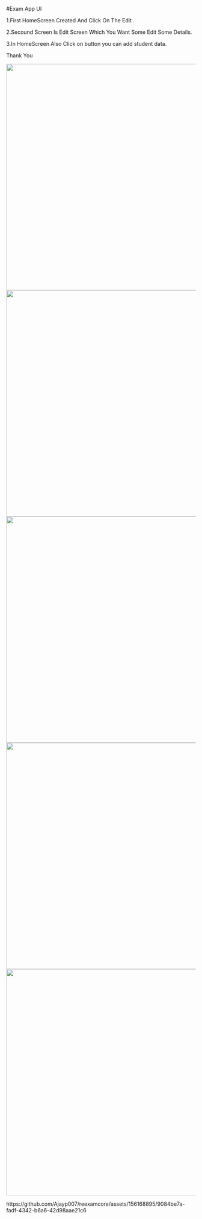 #Exam App UI

1.First HomeScreen Created And Click On The Edit .

2.Secound Screen Is Edit Screen Which You Want Some Edit Some Details.

3.In HomeScreen Also Click on button you can add student data.

Thank You
<p>
  <img src="https://github.com/Ajayp007/reexamcore/assets/156168895/3476af8c-993c-43de-8123-e52e4d0b8ac1" height="600",width="300">
  <img src="https://github.com/Ajayp007/reexamcore/assets/156168895/368b1a14-1c48-422a-bfde-c5c703d320c6" height="600",width="300">
  <img src="https://github.com/Ajayp007/reexamcore/assets/156168895/8164fc06-77fb-47a3-8a6e-ff566ba8db73" height="600",width="300">
  <img src="https://github.com/Ajayp007/reexamcore/assets/156168895/c42d86ab-32e7-4a1b-9bdf-0dfc05581a0e" height="600",width="300">
  <img src="https://github.com/Ajayp007/reexamcore/assets/156168895/126ac1d9-5159-49d8-9ec4-507937491d6e" height="600",width="300">
   
</p> 
https://github.com/Ajayp007/reexamcore/assets/156168895/9084be7a-fadf-4342-b6a6-42d98aae21c6
